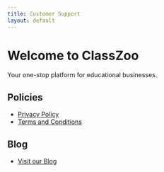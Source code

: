 ```yaml
---
title: Customer Support
layout: default
---
```


# Welcome to ClassZoo

Your one-stop platform for educational businesses.

## Policies

- [Privacy Policy](policies/privacy.md)
- [Terms and Conditions](policies/terms.md)

## Blog

- [Visit our Blog](blog/index.md)
